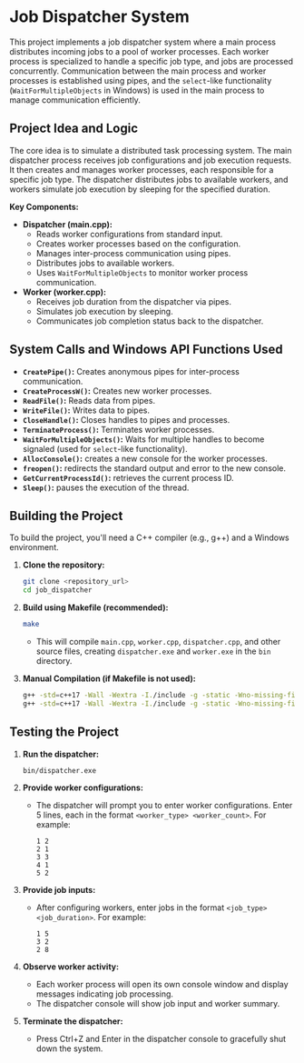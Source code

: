 # Job Dispatcher System

This project implements a job dispatcher system where a main process distributes incoming jobs to a pool of worker processes. Each worker process is specialized to handle a specific job type, and jobs are processed concurrently. Communication between the main process and worker processes is established using pipes, and the `select`-like functionality (`WaitForMultipleObjects` in Windows) is used in the main process to manage communication efficiently.

## Project Idea and Logic

The core idea is to simulate a distributed task processing system. The main dispatcher process receives job configurations and job execution requests. It then creates and manages worker processes, each responsible for a specific job type. The dispatcher distributes jobs to available workers, and workers simulate job execution by sleeping for the specified duration.

**Key Components:**

- **Dispatcher (main.cpp):**
  - Reads worker configurations from standard input.
  - Creates worker processes based on the configuration.
  - Manages inter-process communication using pipes.
  - Distributes jobs to available workers.
  - Uses `WaitForMultipleObjects` to monitor worker process communication.
- **Worker (worker.cpp):**
  - Receives job duration from the dispatcher via pipes.
  - Simulates job execution by sleeping.
  - Communicates job completion status back to the dispatcher.

## System Calls and Windows API Functions Used

- **`CreatePipe()`:** Creates anonymous pipes for inter-process communication.
- **`CreateProcessW()`:** Creates new worker processes.
- **`ReadFile()`:** Reads data from pipes.
- **`WriteFile()`:** Writes data to pipes.
- **`CloseHandle()`:** Closes handles to pipes and processes.
- **`TerminateProcess()`:** Terminates worker processes.
- **`WaitForMultipleObjects()`:** Waits for multiple handles to become signaled (used for `select`-like functionality).
- **`AllocConsole()`:** creates a new console for the worker processes.
- **`freopen()`:** redirects the standard output and error to the new console.
- **`GetCurrentProcessId()`:** retrieves the current process ID.
- **`Sleep()`:** pauses the execution of the thread.

## Building the Project

To build the project, you'll need a C++ compiler (e.g., g++) and a Windows environment.

1.  **Clone the repository:**

    ```bash
    git clone <repository_url>
    cd job_dispatcher
    ```

2.  **Build using Makefile (recommended):**

    ```bash
    make
    ```

    - This will compile `main.cpp`, `worker.cpp`, `dispatcher.cpp`, and other source files, creating `dispatcher.exe` and `worker.exe` in the `bin` directory.

3.  **Manual Compilation (if Makefile is not used):**

    ```bash
    g++ -std=c++17 -Wall -Wextra -I./include -g -static -Wno-missing-field-initializers -MMD -MP src/worker.cpp src/utils.cpp src/dispatcher.cpp src/config.cpp src/job.cpp main.cpp -o bin/dispatcher.exe -lkernel32 -luser32 -Wl,-subsystem,console
    g++ -std=c++17 -Wall -Wextra -I./include -g -static -Wno-missing-field-initializers -MMD -MP worker_main.cpp src/utils.cpp src/worker.cpp -o bin/worker.exe -lkernel32 -luser32 -Wl,-subsystem,console
    ```

## Testing the Project

1.  **Run the dispatcher:**

    ```bash
    bin/dispatcher.exe
    ```

2.  **Provide worker configurations:**

    - The dispatcher will prompt you to enter worker configurations. Enter 5 lines, each in the format `<worker_type> <worker_count>`. For example:

      ```
      1 2
      2 1
      3 3
      4 1
      5 2
      ```

3.  **Provide job inputs:**

    - After configuring workers, enter jobs in the format `<job_type> <job_duration>`. For example:

      ```
      1 5
      3 2
      2 8
      ```

4.  **Observe worker activity:**

    - Each worker process will open its own console window and display messages indicating job processing.
    - The dispatcher console will show job input and worker summary.

5.  **Terminate the dispatcher:**

    - Press Ctrl+Z and Enter in the dispatcher console to gracefully shut down the system.
